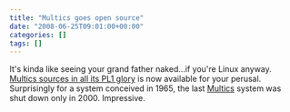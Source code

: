 ```yaml
---
title: "Multics goes open source"
date: "2008-06-25T09:01:00+00:00"
categories: []
tags: []
---
```


It's kinda like seeing your grand father naked...if you're Linux anyway. <a href="http://web.mit.edu/multics-history/">Multics sources in all its PL1 glory</a> is now available for your perusal. Surprisingly for a system conceived in 1965, the last <a href="http://en.wikipedia.org/wiki/Multics">Multics</a> system was shut down only in 2000. Impressive.
